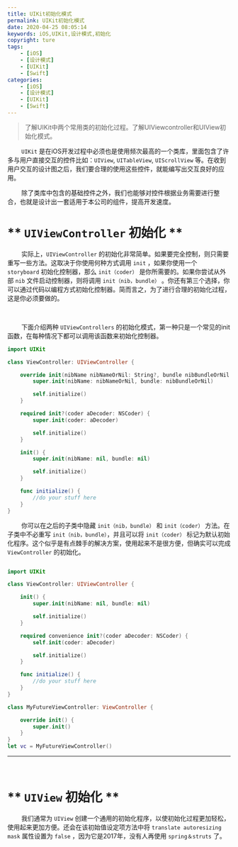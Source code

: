 ```yaml
---
title: UIKit初始化模式
permalink: UIKit初始化模式
date: 2020-04-25 08:05:14
keywords: iOS,UIKit,设计模式,初始化
copyright: ture
tags:
    - [iOS]
    - [设计模式]
    - [UIKit]
    - [Swift]
categories:
    - [iOS]
    - [设计模式]
    - [UIKit]
    - [Swift]
---
```


> 了解UIKit中两个常用类的初始化过程。了解UIViewcontroller和UIView初始化模式。

&nbsp;&nbsp;&nbsp;&nbsp;&nbsp;&nbsp;&nbsp;&nbsp;```UIKit``` 是在iOS开发过程中必须也是使用频次最高的一个类库，里面包含了许多与用户直接交互的控件比如：```UIView```, ```UITableView```, ```UIScrollView``` 等。在收到用户交互的设计图之后，我们要合理的使用这些控件，就能编写出交互良好的应用。

<!-- more -->

&nbsp;&nbsp;&nbsp;&nbsp;&nbsp;&nbsp;&nbsp;&nbsp;除了类库中包含的基础控件之外，我们也能够对控件根据业务需要进行整合，也就是设计出一套适用于本公司的组件，提高开发速度。

# ** ```UIViewController``` 初始化 ** 

&nbsp;&nbsp;&nbsp;&nbsp;&nbsp;&nbsp;&nbsp;&nbsp;实际上，```UIViewController``` 的初始化非常简单。如果要完全控制，则只需要重写一些方法。这取决于你使用何种方式调用 ```init``` ，如果你使用一个 ```storyboard``` 初始化控制器，那么 ```init（coder）``` 是你所需要的。如果你尝试从外部 ```nib``` 文件启动控制器，则将调用 ```init（nib，bundle）``` 。你还有第三个选择，你可以通过代码以编程方式初始化控制器。简而言之，为了进行合理的初始化过程，这是你必须要做的。

</br>

&nbsp;&nbsp;&nbsp;&nbsp;&nbsp;&nbsp;&nbsp;&nbsp;下面介绍两种 ```UIViewControllers``` 的初始化模式，第一种只是一个常见的init函数，在每种情况下都可以调用该函数来初始化控制器。

``` Swift
import UIKit

class ViewController: UIViewController {

    override init(nibName nibNameOrNil: String?, bundle nibBundleOrNil: Bundle?) {
        super.init(nibName: nibNameOrNil, bundle: nibBundleOrNil)

        self.initialize()
    }

    required init?(coder aDecoder: NSCoder) {
        super.init(coder: aDecoder)

        self.initialize()
    }

    init() {
        super.init(nibName: nil, bundle: nil)

        self.initialize()
    }

    func initialize() {
        //do your stuff here
    }
}
```

&nbsp;&nbsp;&nbsp;&nbsp;&nbsp;&nbsp;&nbsp;&nbsp;你可以在之后的子类中隐藏 ```init（nib，bundle）``` 和 ```init（coder）``` 方法。在子类中不必重写 ```init（nib，bundle）```，并且可以将 ```init（coder）``` 标记为默认初始化程序。这个似乎是有点棘手的解决方案，使用起来不是很方便，但确实可以完成 ```ViewController``` 的初始化。

``` Swift

import UIKit

class ViewController: UIViewController {

    init() {
        super.init(nibName: nil, bundle: nil)

        self.initialize()
    }

    required convenience init?(coder aDecoder: NSCoder) {
        self.init(coder: aDecoder)

        self.initialize()
    }

    func initialize() {
        //do your stuff here
    }
}

class MyFutureViewController: ViewController {

    override init() {
        super.init()
    }
}
let vc = MyFutureViewController()

```
___


</br>

# ** ```UIView``` 初始化 ** 


&nbsp;&nbsp;&nbsp;&nbsp;&nbsp;&nbsp;&nbsp;&nbsp;我们通常为 ```UIView``` 创建一个通用的初始化程序，以使初始化过程更加轻松，使用起来更加方便。还会在该初始值设定项方法中将 ```translate autoresizing mask``` 属性设置为 ```false``` ，因为它是2017年，没有人再使用 ```spring＆struts``` 了。